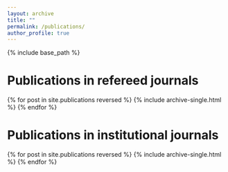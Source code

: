 ```yaml
---
layout: archive
title: ""
permalink: /publications/
author_profile: true
---
```


{% include base_path %}


Publications in refereed journals
======

{% for post in site.publications reversed %}
  {% include archive-single.html %}
{% endfor %}


Publications in institutional journals
======

{% for post in site.publications reversed %}
  {% include archive-single.html %}
{% endfor %}

